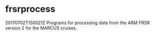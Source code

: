 # frsrprocess
20170702T150021Z Programs for processing data from the ARM FRSR version 2
for the MARCUS cruises.

